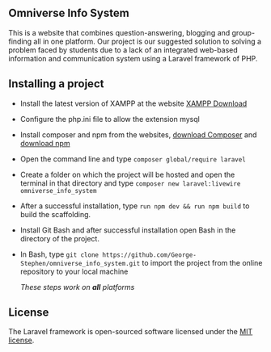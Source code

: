## Omniverse Info System

This is a website that combines question-answering, blogging and group-finding all in one platform. 
Our project is our suggested solution to solving a problem faced by students due to a lack of an integrated web-based information and communication system using a Laravel framework of PHP.

## Installing a project
- Install the latest version of XAMPP at the website [XAMPP Download](https://www.apachefriends.org/download.html)
- Configure the php.ini file to allow the extension mysql
- Install composer and npm from the websites, [download Composer](https://getcomposer.org/download/) and [download npm](https://docs.npmjs.com/downloading-and-installing-node-js-and-npm)
- Open the command line and type `composer global/require laravel`
- Create a folder on which the project will be hosted and open the terminal in that directory and type `composer new laravel:livewire omniverse_info_system`
- After a successful installation, type `run npm dev && run npm build` to build the scaffolding.
- Install Git Bash and after successful installation open Bash in the directory of the project.
- In Bash, type `git clone https://github.com/George-Stephen/omniverse_info_system.git` to import the project from the online repository to your local machine

  *These steps work on **all** platforms*
  
## License

The Laravel framework is open-sourced software licensed under the [MIT license](https://opensource.org/licenses/MIT).
